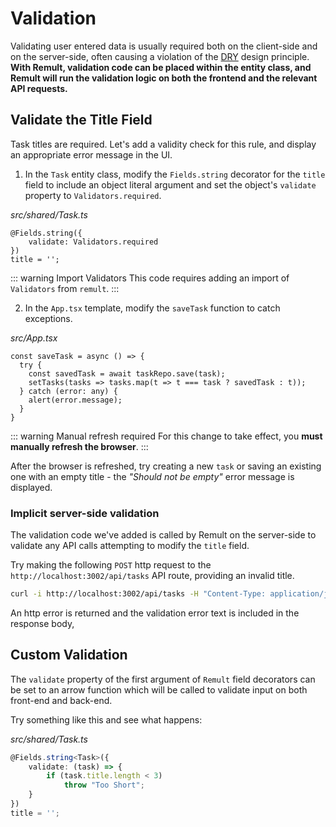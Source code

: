 # Validation
Validating user entered data is usually required both on the client-side and on the server-side, often causing a violation of the [DRY](https://en.wikipedia.org/wiki/Don%27t_repeat_yourself) design principle. **With Remult, validation code can be placed within the entity class, and Remult will run the validation logic on both the frontend and the relevant API requests.**

## Validate the Title Field

Task titles are required. Let's add a validity check for this rule, and display an appropriate error message in the UI.

1. In the `Task` entity class, modify the `Fields.string` decorator for the `title` field to include an object literal argument and set the object's `validate` property to `Validators.required`.

*src/shared/Task.ts*
```ts{1-3}
@Fields.string({
    validate: Validators.required
})
title = '';
```
::: warning Import Validators
This code requires adding an import of `Validators` from `remult`.
:::

2. In the `App.tsx` template, modify the `saveTask` function to catch exceptions.

*src/App.tsx*
```tsx{2,5-7}
const saveTask = async () => {
  try {
    const savedTask = await taskRepo.save(task);
    setTasks(tasks => tasks.map(t => t === task ? savedTask : t));
  } catch (error: any) {
    alert(error.message);
  }
}
```

::: warning Manual refresh required
For this change to take effect, you **must manually refresh the browser**.
:::

After the browser is refreshed, try creating a new `task` or saving an existing one with an empty title - the *"Should not be empty"* error message is displayed.

### Implicit server-side validation
The validation code we've added is called by Remult on the server-side to validate any API calls attempting to modify the `title` field.

Try making the following `POST` http request to the `http://localhost:3002/api/tasks` API route, providing an invalid title.

```sh
curl -i http://localhost:3002/api/tasks -H "Content-Type: application/json" -d "{\"title\": \"\"}"
```

An http error is returned and the validation error text is included in the response body,

## Custom Validation
The `validate` property of the first argument of `Remult` field decorators can be set to an arrow function which will be called to validate input on both front-end and back-end.

Try something like this and see what happens:

*src/shared/Task.ts*
```ts
@Fields.string<Task>({
    validate: (task) => {
        if (task.title.length < 3)
            throw "Too Short";
    }
})
title = '';
```